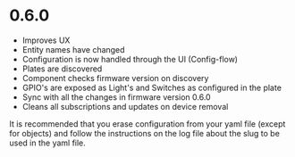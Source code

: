 # 0.6.0
- Improves UX
- Entity names have changed
- Configuration is now handled through the UI (Config-flow)
- Plates are discovered
- Component checks firmware version on discovery
- GPIO's are exposed as Light's and Switches as configured in the plate
- Sync with all the changes in firmware version 0.6.0
- Cleans all subscriptions and updates on device removal

It is recommended that you erase configuration from your yaml file (except for objects) and follow the instructions on the log file about the slug to be used in the yaml file.
